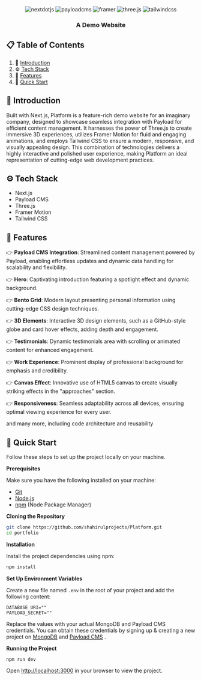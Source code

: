 <div align="center">

  <div>
    <img src="https://img.shields.io/badge/-Next_JS-black?style=for-the-badge&logoColor=white&logo=nextdotjs&color=000000" alt="nextdotjs" />
    <img src="https://img.shields.io/badge/-Payload-black?style=for-the-badge&logo=payloadcms&logoColor=white&color=black" alt="payloadcms" />
    <img src="https://img.shields.io/badge/-Framer-black?style=for-the-badge&logoColor=white&logo=framer&color=0055FF" alt="framer" />
    <img src="https://img.shields.io/badge/-Three_JS-black?style=for-the-badge&logoColor=white&logo=threedotjs&color=000000" alt="three.js" />
    <img src="https://img.shields.io/badge/-Tailwind_CSS-black?style=for-the-badge&logoColor=white&logo=tailwindcss&color=06B6D4" alt="tailwindcss" />
  </div>

  <h3 align="center">A Demo Website</h3>

</div>

## 📋 <a name="table">Table of Contents</a>

1. 🤖 [Introduction](#introduction)
2. ⚙️ [Tech Stack](#tech-stack)
3. 🔋 [Features](#features)
4. 🤸 [Quick Start](#quick-start)


## <a name="introduction">🤖 Introduction</a>

Built with Next.js, Platform is a feature-rich demo website for an imaginary company, designed to showcase seamless integration with Payload for efficient content management. It harnesses the power of Three.js to create immersive 3D experiences, utilizes Framer Motion for fluid and engaging animations, and employs Tailwind CSS to ensure a modern, responsive, and visually appealing design. This combination of technologies delivers a highly interactive and polished user experience, making Platform an ideal representation of cutting-edge web development practices.

## <a name="tech-stack">⚙️ Tech Stack</a>

- Next.js
- Payload CMS
- Three.js
- Framer Motion
- Tailwind CSS

## <a name="features">🔋 Features</a>

👉 **Payload CMS Integration**: Streamlined content management powered by Payload, enabling effortless updates and dynamic data handling for scalability and flexibility.

👉 **Hero**: Captivating introduction featuring a spotlight effect and dynamic background.

👉 **Bento Grid**: Modern layout presenting personal information using cutting-edge CSS design techniques.

👉 **3D Elements**:  Interactive 3D design elements, such as a GitHub-style globe and card hover effects, adding depth and engagement.

👉 **Testimonials**: Dynamic testimonials area with scrolling or animated content for enhanced engagement.

👉 **Work Experience**: Prominent display of professional background for emphasis and credibility.

👉 **Canvas Effect**: Innovative use of HTML5 canvas to create visually striking effects in the "approaches" section.

👉 **Responsiveness**: Seamless adaptability across all devices, ensuring optimal viewing experience for every user.

and many more, including code architecture and reusability 

## <a name="quick-start">🤸 Quick Start</a>

Follow these steps to set up the project locally on your machine.

**Prerequisites**

Make sure you have the following installed on your machine:

- [Git](https://git-scm.com/)
- [Node.js](https://nodejs.org/en)
- [npm](https://www.npmjs.com/) (Node Package Manager)

**Cloning the Repository**

```bash
git clone https://github.com/shahirulprojects/Platform.git
cd portfolio
```

**Installation**

Install the project dependencies using npm:

```bash
npm install
```

**Set Up Environment Variables**

Create a new file named `.env` in the root of your project and add the following content:

```env
DATABASE_URI=""
PAYLOAD_SECRET=""
```

Replace the values with your actual MongoDB and Payload CMS credentials. You can obtain these credentials by signing up &
creating a new project on [MongoDB](https://www.mongodb.com/) and [Payload CMS](https://payloadcms.com//) .

**Running the Project**

```bash
npm run dev
```

Open [http://localhost:3000](http://localhost:3000) in your browser to view the project.

#
